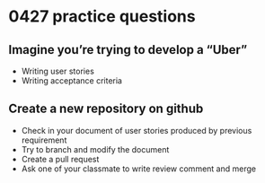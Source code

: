 # 0427 practice questions
## Imagine you’re trying to develop a “Uber”
- Writing user stories
- Writing acceptance criteria
## Create a new repository on github
- Check in your document of user stories produced by previous requirement
- Try to branch and modify the document
- Create a pull request
- Ask one of your classmate to write review comment and merge
